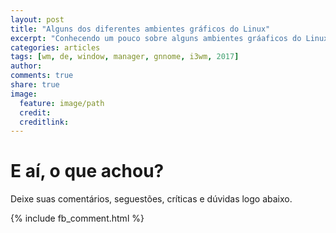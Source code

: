 ```yaml
---
layout: post
title: "Alguns dos diferentes ambientes gráficos do Linux"
excerpt: "Conhecendo um pouco sobre alguns ambientes gráaficos do Linux"
categories: articles
tags: [wm, de, window, manager, gnnome, i3wm, 2017]
author:
comments: true
share: true
image:
  feature: image/path
  credit:
  creditlink:
---
```


<div id="fb-root"></div>
<script>(function(d, s, id) {
  var js, fjs = d.getElementsByTagName(s)[0];
  if (d.getElementById(id)) return;
  js = d.createElement(s); js.id = id;
  js.src = "//connect.facebook.net/pt_BR/all.js#xfbml=1&version=v2.5&appId=541394239351629";
  fjs.parentNode.insertBefore(js, fjs);
}(document, 'script', 'facebook-jssdk'));</script>



# E aí, o que achou?

Deixe suas comentários, seguestões, críticas e dúvidas logo abaixo.

{% include fb_comment.html %}
